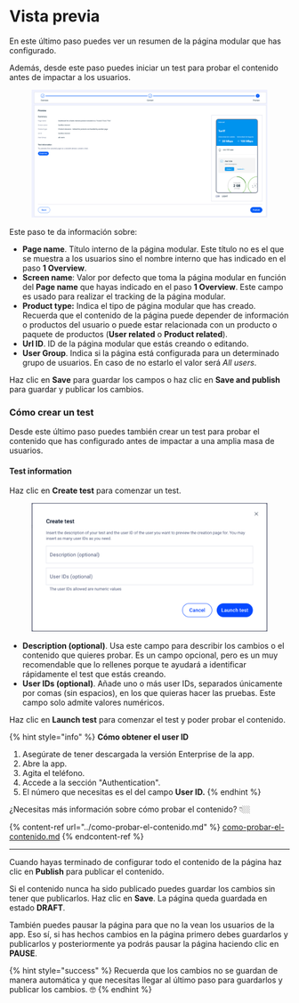 # Vista previa

En este último paso puedes ver un resumen de la página modular que has configurado.

Además, desde este paso puedes iniciar un test para probar el contenido antes de impactar a los usuarios.

<figure><img src="../.gitbook/assets/Overview_ModularPages.png" alt=""><figcaption></figcaption></figure>

Este paso te da información sobre:

* **Page name**. Título interno de la página modular. Este título no es el que se muestra a los usuarios sino el nombre interno que has indicado en el paso **1 Overview**.
* **Screen name**: Valor por defecto que toma la página modular en función del **Page name** que hayas indicado en el paso **1 Overview**. Este campo es usado para realizar el tracking de la página modular.
* **Product type:** Indica el tipo de página modular que has creado. Recuerda que el contenido de la página puede depender de información o productos del usuario o puede estar relacionada con un producto o paquete de productos (**User related** o **Product related**).
* **Url ID**. ID de la página modular que estás creando o editando.
* **User Group**. Indica si la página está configurada para un determinado grupo de usuarios. En caso de no estarlo el valor será _All users_.

Haz clic en **Save** para guardar los campos o haz clic en **Save and publish** para guardar y publicar los cambios.

### Cómo crear un test

Desde este último paso puedes también crear un test para probar el contenido que has configurado antes de impactar a una amplia masa de usuarios.

#### Test information

Haz clic en **Create test** para comenzar un test.

<figure><img src="../.gitbook/assets/CreateTest.png" alt=""><figcaption></figcaption></figure>

* **Description (optional)**. Usa este campo para describir los cambios o el contenido que quieres probar. Es un campo opcional, pero es un muy recomendable que lo rellenes porque te ayudará a identificar rápidamente el test que estás creando.
* **User IDs (optional)**. Añade uno o más user IDs, separados únicamente por comas (sin espacios), en los que quieras hacer las pruebas. Este campo solo admite valores numéricos.

Haz clic en **Launch test** para comenzar el test y poder probar el contenido.

{% hint style="info" %}
**Cómo obtener el user ID**

1. Asegúrate de tener descargada la versión Enterprise de la app.
2. Abre la app.
3. Agita el teléfono.
4. Accede a la sección "Authentication".
5. El número que necesitas es el del campo **User ID.**
{% endhint %}

¿Necesitas más información sobre cómo probar el contenido? 👇🏼

{% content-ref url="../como-probar-el-contenido.md" %}
[como-probar-el-contenido.md](../como-probar-el-contenido.md)
{% endcontent-ref %}

***

Cuando hayas terminado de configurar todo el contenido de la página haz clic en **Publish** para publicar el contenido.

Si el contenido nunca ha sido publicado puedes guardar los cambios sin tener que publicarlos. Haz clic en **Save**. La página queda guardada en estado **DRAFT**.

También puedes pausar la página para que no la vean los usuarios de la app. Eso sí, si has hechos cambios en la página primero debes guardarlos y publicarlos y posteriormente ya podrás pausar la página haciendo clic en **PAUSE**.

{% hint style="success" %}
Recuerda que los cambios no se guardan de manera automática y que necesitas llegar al último paso para guardarlos y publicar los cambios. 🤓
{% endhint %}
